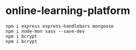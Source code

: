 # online-learning-platform

```
npm i express express-handlebars mongoose
npm i node-mon sass --save-dev
npm i bcrypt
npm i bcrypt

```

